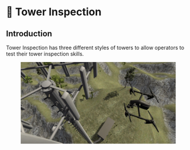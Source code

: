 # 🗼 Tower Inspection

## Introduction

Tower Inspection has three different styles of towers to allow operators to test their tower inspection skills.

<figure><img src="../../.gitbook/assets/image (64).png" alt=""><figcaption></figcaption></figure>
